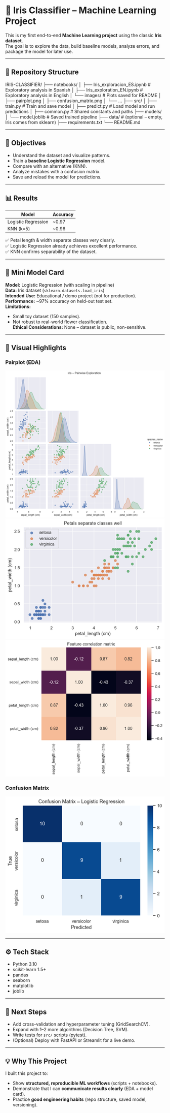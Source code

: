 # 🌸 Iris Classifier – Machine Learning Project

This is my first end-to-end **Machine Learning project** using the classic **Iris dataset**.  
The goal is to explore the data, build baseline models, analyze errors, and package the model for later use.  

---

## 📂 Repository Structure

IRIS-CLASSIFIER/
├── notebooks/
│   ├── Iris_exploracion_ES.ipynb     # Exploratory analysis in Spanish
│   ├── Iris_exploration_EN.ipynb     # Exploratory analysis in English
│   └── images/                       # Plots saved for README
│       ├── pairplot.png
│       ├── confusion_matrix.png
│       └── ...
├── src/
│   ├── train.py                      # Train and save model
│   ├── predict.py                    # Load model and run predictions
│   ├── common.py                     # Shared constants and paths
├── models/
│   └── model.joblib                  # Saved trained pipeline
├── data/                             # (optional – empty, Iris comes from sklearn)
├── requirements.txt
└── README.md

---

## 🎯 Objectives
- Understand the dataset and visualize patterns.  
- Train a **baseline Logistic Regression** model.  
- Compare with an alternative (KNN).  
- Analyze mistakes with a confusion matrix.  
- Save and reload the model for predictions.  

---

## 📊 Results

| Model                 | Accuracy |
|------------------------|----------|
| Logistic Regression    | ~0.97    |
| KNN (k=5)              | ~0.96    |

✅ Petal length & width separate classes very clearly.  
✅ Logistic Regression already achieves excellent performance.  
✅ KNN confirms separability of the dataset.  

---

## 🧾 Mini Model Card

**Model:** Logistic Regression (with scaling in pipeline)  
**Data:** Iris dataset (`sklearn.datasets.load_iris`)  
**Intended Use:** Educational / demo project (not for production).  
**Performance:** ~97% accuracy on held-out test set.  
**Limitations:**  
- Small toy dataset (150 samples).  
- Not robust to real-world flower classification.  
**Ethical Considerations:** None – dataset is public, non-sensitive.  

---

## 📸 Visual Highlights

### Pairplot (EDA)
![alt text](image-1.png)
![alt text](image-2.png)
![alt text](image-3.png)

### Confusion Matrix
![alt text](image-4.png)

---

## ⚙️ Tech Stack
- Python 3.10  
- scikit-learn 1.5+  
- pandas  
- seaborn  
- matplotlib  
- joblib  

---

## 🚀 Next Steps
- Add cross-validation and hyperparameter tuning (GridSearchCV).  
- Expand with 1–2 more algorithms (Decision Tree, SVM).  
- Write tests for `src/` scripts (pytest).  
- (Optional) Deploy with FastAPI or Streamlit for a live demo.  

---

## 💡 Why This Project

I built this project to:  
- Show **structured, reproducible ML workflows** (scripts + notebooks).  
- Demonstrate that I can **communicate results clearly** (EDA + model card).  
- Practice **good engineering habits** (repo structure, saved model, versioning).  
